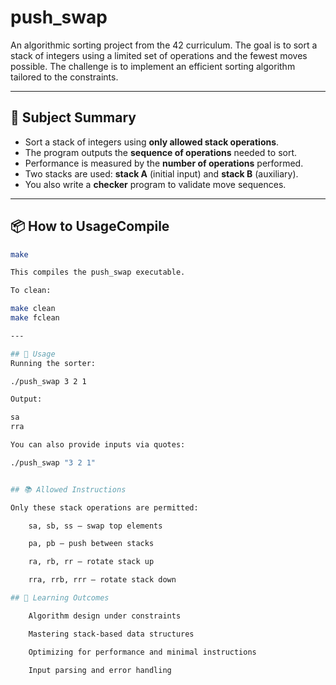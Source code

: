 # push_swap

An algorithmic sorting project from the 42 curriculum. The goal is to sort a stack of integers using a limited set of operations and the fewest moves possible. The challenge is to implement an efficient sorting algorithm tailored to the constraints.

---

## 📌 Subject Summary

- Sort a stack of integers using **only allowed stack operations**.
- The program outputs the **sequence of operations** needed to sort.
- Performance is measured by the **number of operations** performed.
- Two stacks are used: **stack A** (initial input) and **stack B** (auxiliary).
- You also write a **checker** program to validate move sequences.

---

## 📦 How to UsageCompile

```bash
make

This compiles the push_swap executable.

To clean:

make clean
make fclean

---

## 🚀 Usage
Running the sorter:

./push_swap 3 2 1

Output:

sa
rra

You can also provide inputs via quotes:

./push_swap "3 2 1"


## 📚 Allowed Instructions

Only these stack operations are permitted:

    sa, sb, ss – swap top elements

    pa, pb – push between stacks

    ra, rb, rr – rotate stack up

    rra, rrb, rrr – rotate stack down

## 🧠 Learning Outcomes

    Algorithm design under constraints

    Mastering stack-based data structures

    Optimizing for performance and minimal instructions

    Input parsing and error handling
